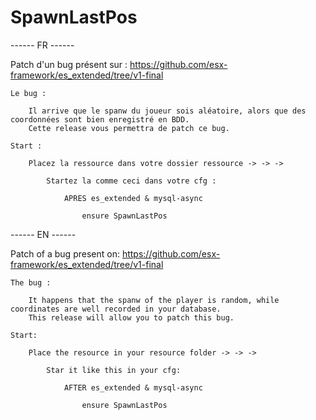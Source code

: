 # SpawnLastPos

------ FR ------

Patch d'un bug présent sur :
    https://github.com/esx-framework/es_extended/tree/v1-final

    Le bug :

        Il arrive que le spanw du joueur sois aléatoire, alors que des coordonnées sont bien enregistré en BDD.
        Cette release vous permettra de patch ce bug.

    Start :

        Placez la ressource dans votre dossier ressource -> -> ->
            
            Startez la comme ceci dans votre cfg :
            
                APRES es_extended & mysql-async
                
                    ensure SpawnLastPos 


------ EN ------

Patch of a bug present on:
    https://github.com/esx-framework/es_extended/tree/v1-final

    The bug :

        It happens that the spanw of the player is random, while coordinates are well recorded in your database.
        This release will allow you to patch this bug.

    Start:

        Place the resource in your resource folder -> -> ->
            
            Star it like this in your cfg:

                AFTER es_extended & mysql-async
                
                    ensure SpawnLastPos 